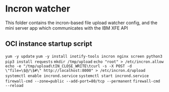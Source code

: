 # Incron watcher

This folder contains the incron-based file upload watcher config, and the mini server
app which communicates with the IBM XFE API

## OCI instance startup script

`yum -y update`
`yum -y install inotify-tools incron nginx screen python3`
`pip3 install requests`
`mkdir /tmp/upload`
`echo "root" > /etc/incron.allow`
`echo -e "/tmp/upload\tIN_CLOSE_WRITE\tcurl -s -X POST -d \"file=\$@/\$#\" http://localhost:8000" > /etc/incron.d/upload`
`systemctl enable incrond.service`
`systemctl start incrond.service`
`firewall-cmd --zone=public --add-port=80/tcp --permanent`
`firewall-cmd --reload`
